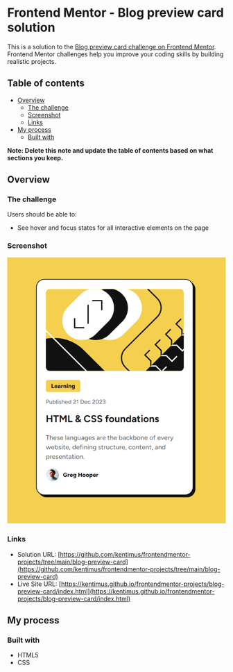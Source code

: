 # Frontend Mentor - Blog preview card solution

This is a solution to the [Blog preview card challenge on Frontend Mentor](https://www.frontendmentor.io/challenges/blog-preview-card-ckPaj01IcS). Frontend Mentor challenges help you improve your coding skills by building realistic projects. 

## Table of contents

- [Overview](#overview)
  - [The challenge](#the-challenge)
  - [Screenshot](#screenshot)
  - [Links](#links)
- [My process](#my-process)
  - [Built with](#built-with)


**Note: Delete this note and update the table of contents based on what sections you keep.**

## Overview

### The challenge

Users should be able to:

- See hover and focus states for all interactive elements on the page

### Screenshot

![](./preview.png)

### Links

- Solution URL: [https://github.com/kentimus/frontendmentor-projects/tree/main/blog-preview-card](https://github.com/kentimus/frontendmentor-projects/tree/main/blog-preview-card)
- Live Site URL: [https://kentimus.github.io/frontendmentor-projects/blog-preview-card/index.html](https://kentimus.github.io/frontendmentor-projects/blog-preview-card/index.html)

## My process

### Built with

- HTML5
- CSS 



